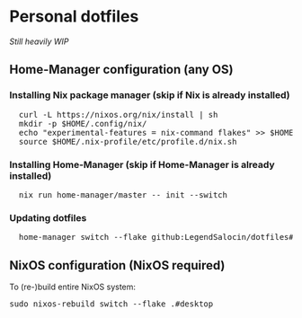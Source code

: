 # Personal dotfiles
*Still heavily WIP*
## Home-Manager configuration (any OS)
### Installing Nix package manager (skip if Nix is already installed)
<pre>
  curl -L https://nixos.org/nix/install | sh
  mkdir -p $HOME/.config/nix/
  echo "experimental-features = nix-command flakes" >> $HOME/.config/nix/nix.conf
  source $HOME/.nix-profile/etc/profile.d/nix.sh
</pre>

### Installing Home-Manager (skip if Home-Manager is already installed)
<pre>
  nix run home-manager/master -- init --switch
</pre>

### Updating dotfiles
<pre>
  home-manager switch --flake github:LegendSalocin/dotfiles#server
</pre>

## NixOS configuration (NixOS required)
To (re-)build entire NixOS system:
<pre>
sudo nixos-rebuild switch --flake .#desktop
</pre>
